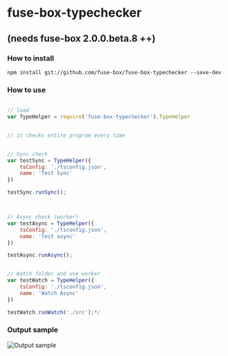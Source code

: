 # fuse-box-typechecker

## (needs fuse-box 2.0.0.beta.8 ++)

### How to install
```npm install git://github.com/fuse-box/fuse-box-typechecker --save-dev```


### How to use
```javascript

// load
var TypeHelper = require('fuse-box-typechecker').TypeHelper


// it checks entire program every time


// Sync check
var testSync = TypeHelper({
    tsConfig: './tsconfig.json',
    name: 'Test Sync'
})

testSync.runSync();



// Async check (worker)
var testAsync = TypeHelper({
    tsConfig: './tsconfig.json',
    name: 'Test async'
})

testAsync.runAsync();


// Watch folder and use worker
var testWatch = TypeHelper({
    tsConfig: './tsconfig.json',
    name: 'Watch Async'
})

testWatch.runWatch('./src');*/


```

### Output sample
![Output sample](https://github.com/vegarringdal/fuse-box-typechecker/raw/master/image/sampleNew2.png "Output sample")


